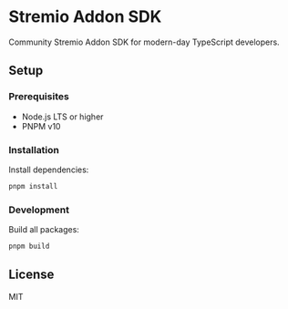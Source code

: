 # Stremio Addon SDK

Community Stremio Addon SDK for modern-day TypeScript developers.

## Setup

### Prerequisites

- Node.js LTS or higher
- PNPM v10

### Installation

Install dependencies:

```bash
pnpm install
```

### Development

Build all packages:

```bash
pnpm build
```

## License

MIT
